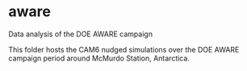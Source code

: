 # aware
Data analysis of the DOE AWARE campaign

This folder hosts the CAM6 nudged simulations over the DOE AWARE campaign period around McMurdo Station, Antarctica.
